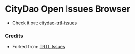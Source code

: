 # CityDao Open Issues Browser

- Check it out: [citydao-trtl-issues](https://citydao-trtl-issues.vercel.app)

### Credits

- Forked from: [TRTL Issues](https://github.com/turtlecoin/trtl-issues)